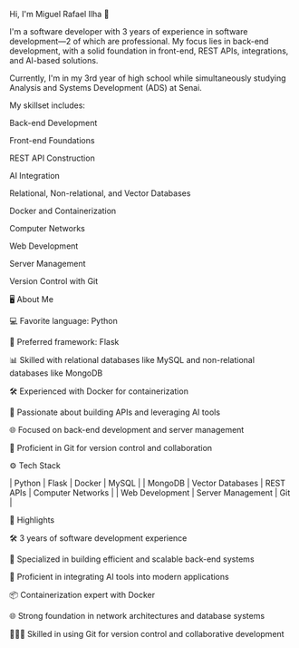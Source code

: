 Hi, I'm Miguel Rafael Ilha 👋

I'm a software developer with 3 years of experience in software development—2 of which are professional. My focus lies in back-end development, with a solid foundation in front-end, REST APIs, integrations, and AI-based solutions.

Currently, I'm in my 3rd year of high school while simultaneously studying Analysis and Systems Development (ADS) at Senai.

My skillset includes:

Back-end Development

Front-end Foundations

REST API Construction

AI Integration

Relational, Non-relational, and Vector Databases

Docker and Containerization

Computer Networks

Web Development

Server Management

Version Control with Git

🖥️ About Me

💻 Favorite language: Python

🌟 Preferred framework: Flask

📊 Skilled with relational databases like MySQL and non-relational databases like MongoDB

🛠️ Experienced with Docker for containerization

🤖 Passionate about building APIs and leveraging AI tools

🌐 Focused on back-end development and server management

🔧 Proficient in Git for version control and collaboration

⚙️ Tech Stack

| Python | Flask | Docker | MySQL |
| MongoDB | Vector Databases | REST APIs | Computer Networks |
| Web Development | Server Management | Git |

🌟 Highlights

🛠️ 3 years of software development experience

🚀 Specialized in building efficient and scalable back-end systems

🔗 Proficient in integrating AI tools into modern applications

📦 Containerization expert with Docker

🌐 Strong foundation in network architectures and database systems

🧑‍🤝‍🧑 Skilled in using Git for version control and collaborative development

